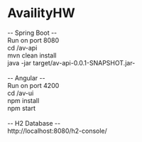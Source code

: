 # AvailityHW

-- Spring Boot --<br/>
Run on port 8080<br/>
cd /av-api<br/>
mvn clean install<br/>
java -jar target/av-api-0.0.1-SNAPSHOT.jar-<br/>
<br/>
-- Angular --<br/>
Run on port 4200<br/>
cd /av-ui<br/>
npm install<br/>
npm start<br/>
<br/>
-- H2 Database --<br/>
http://localhost:8080/h2-console/<br/>
